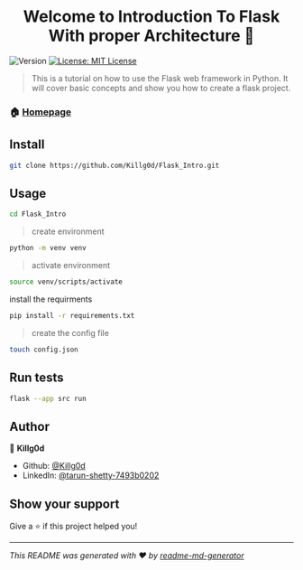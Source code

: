 <h1 align="center">Welcome to Introduction To Flask With proper Architecture 👋</h1>
<p>
  <img alt="Version" src="https://img.shields.io/badge/version-1.0-blue.svg?cacheSeconds=2592000" />
  <a href="#" target="_blank">
    <img alt="License: MIT License" src="https://img.shields.io/badge/License-MIT License-yellow.svg" />
  </a>
</p>

> This is a tutorial on how to use the Flask web framework in Python. It will cover basic concepts and show you how to create a flask project.

### 🏠 [Homepage]('c:/Users/Tarun/Envs/flask/src/__init__.py')

## Install

```sh
git clone https://github.com/Killg0d/Flask_Intro.git
```

## Usage

```sh
cd Flask_Intro
```
>create environment

```sh
python -m venv venv
```

>activate environment

```sh
source venv/scripts/activate
```

install the requirments

```sh
pip install -r requirements.txt
```

>create the config file

```sh
touch config.json
```

## Run tests

```sh
flask --app src run
```

## Author

👤 **Killg0d**

* Github: [@Killg0d](https://github.com/Killg0d)
* LinkedIn: [@tarun-shetty-7493b0202](https://linkedin.com/in/tarun-shetty-7493b0202)

## Show your support

Give a ⭐️ if this project helped you!

***
_This README was generated with ❤️ by [readme-md-generator](https://github.com/kefranabg/readme-md-generator)_